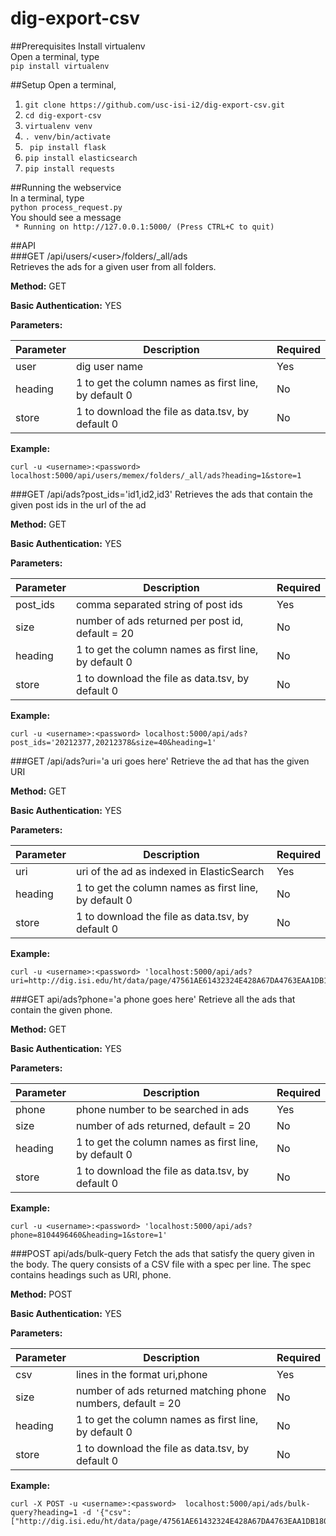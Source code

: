 # dig-export-csv

##Prerequisites
Install virtualenv  
Open a terminal, type  
```pip install virtualenv```

##Setup
Open a terminal,  
1. ```git clone https://github.com/usc-isi-i2/dig-export-csv.git```  
2. ```cd dig-export-csv```  
3. ```virtualenv venv```  
4. ```. venv/bin/activate```  
5. ``` pip install flask```  
6. ```pip install elasticsearch```  
7. ```pip install requests```  

##Running the webservice   
In a terminal, type   
```python process_request.py```  
You should see a message  
``` * Running on http://127.0.0.1:5000/ (Press CTRL+C to quit)```  

##API    
###GET /api/users/\<user\>/folders/_all/ads  
Retrieves the ads for a given user from all folders.

**Method:** GET

**Basic Authentication:** YES

**Parameters:**

| Parameter | Description | Required |
| --------- | ----------- | -------- |
| user  | dig user name | Yes |
| heading  | 1 to get the column names as first line, by default 0  | No |
| store  | 1 to download the file as data.tsv, by default 0  | No |

**Example:**
```      
curl -u <username>:<password> localhost:5000/api/users/memex/folders/_all/ads?heading=1&store=1
```   
###GET /api/ads?post_ids='id1,id2,id3'
Retrieves the ads that contain the given post ids in the url of the ad

**Method:** GET

**Basic Authentication:** YES

**Parameters:**

| Parameter | Description | Required |
| --------- | ----------- | -------- |
| post_ids  | comma separated string of post ids | Yes |
| size  | number of ads returned per post id, default = 20 | No |
| heading  | 1 to get the column names as first line, by default 0  | No |
| store  | 1 to download the file as data.tsv, by default 0  | No |

**Example:**
```      
curl -u <username>:<password> localhost:5000/api/ads?post_ids='20212377,20212378&size=40&heading=1'
```   
###GET /api/ads?uri='a uri goes here'
Retrieve the ad that has the given URI

**Method:** GET

**Basic Authentication:** YES

**Parameters:**

| Parameter | Description | Required |
| --------- | ----------- | -------- |
| uri  | uri of the ad as indexed in ElasticSearch | Yes |
| heading  | 1 to get the column names as first line, by default 0  | No |
| store  | 1 to download the file as data.tsv, by default 0  | No |

**Example:**
```      
curl -u <username>:<password> 'localhost:5000/api/ads?uri=http://dig.isi.edu/ht/data/page/47561AE61432324E428A67DA4763EAA1DB1809F7/1440921440000/processed&heading=1'
```
###GET api/ads?phone='a phone goes here'
Retrieve all the ads that contain the given phone.

**Method:** GET

**Basic Authentication:** YES

**Parameters:**

| Parameter | Description | Required |
| --------- | ----------- | -------- |
| phone  | phone number to be searched in ads | Yes |
| size  | number of ads returned, default = 20 | No |
| heading  | 1 to get the column names as first line, by default 0  | No |
| store  | 1 to download the file as data.tsv, by default 0  | No |

**Example:**
```      
curl -u <username>:<password> 'localhost:5000/api/ads?phone=8104496460&heading=1&store=1'
```
###POST api/ads/bulk-query
Fetch the ads that satisfy the query given in the body. The query consists of a CSV file with a spec per line. The spec contains headings such as URI, phone.

**Method:** POST

**Basic Authentication:** YES

**Parameters:**

| Parameter | Description | Required |
| --------- | ----------- | -------- |
| csv  | lines in the format uri,phone | Yes |
| size  | number of ads returned matching phone numbers, default = 20 | No |
| heading  | 1 to get the column names as first line, by default 0  | No |
| store  | 1 to download the file as data.tsv, by default 0  | No |

**Example:**
```      
curl -X POST -u <username>:<password>  localhost:5000/api/ads/bulk-query?heading=1 -d '{"csv":["http://dig.isi.edu/ht/data/page/47561AE61432324E428A67DA4763EAA1DB1809F7/1440921440000/processed,8104496460"]}'
```
